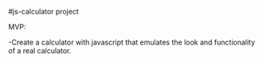 #js-calculator project

MVP: 

-Create a calculator with javascript that emulates the look and functionality of a real calculator. 

